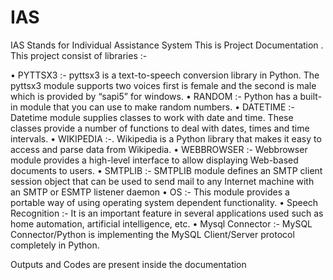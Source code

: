 # IAS
IAS Stands for Individual Assistance System
This is Project Documentation .
This project consist of libraries :- 

• PYTTSX3 :- pyttsx3 is a text-to-speech conversion library in Python. The pyttsx3 module supports two voices first is female and the second is male which is provided by “sapi5” for windows.
• RANDOM :- Python has a built-in module that you can use to make random numbers.
• DATETIME :- Datetime module supplies classes to work with date and time. These classes provide a number of functions to deal with dates, times and time intervals.
• WIKIPEDIA :-. Wikipedia is a Python library that makes it easy to access and parse data from Wikipedia.
• WEBBROWSER :- Webbrowser module provides a high-level interface to allow displaying Web-based documents to users.
• SMTPLIB :- SMTPLIB module defines an SMTP client session object that can be used to send mail to any Internet machine with an SMTP or ESMTP listener daemon
• OS :- This module provides a portable way of using operating system dependent functionality.
• Speech Recognition :- It is an important feature in several applications used such as home automation, artificial intelligence, etc.
• Mysql Connector :- MySQL Connector/Python is implementing the MySQL Client/Server protocol completely in Python.

Outputs and Codes are present inside the documentation
